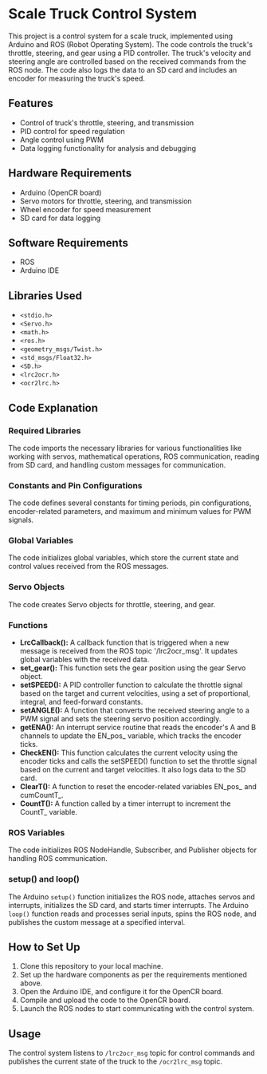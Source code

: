 # Scale Truck Control System

This project is a control system for a scale truck, implemented using Arduino and ROS (Robot Operating System). The code controls the truck's throttle, steering, and gear using a PID controller. The truck's velocity and steering angle are controlled based on the received commands from the ROS node. The code also logs the data to an SD card and includes an encoder for measuring the truck's speed.

## Features

- Control of truck's throttle, steering, and transmission
- PID control for speed regulation
- Angle control using PWM
- Data logging functionality for analysis and debugging

## Hardware Requirements

- Arduino (OpenCR board)
- Servo motors for throttle, steering, and transmission
- Wheel encoder for speed measurement
- SD card for data logging

## Software Requirements

- ROS
- Arduino IDE

## Libraries Used

- `<stdio.h>`
- `<Servo.h>`
- `<math.h>`
- `<ros.h>`
- `<geometry_msgs/Twist.h>`
- `<std_msgs/Float32.h>`
- `<SD.h>`
- `<lrc2ocr.h>`
- `<ocr2lrc.h>`

## Code Explanation

### Required Libraries
The code imports the necessary libraries for various functionalities like working with servos, mathematical operations, ROS communication, reading from SD card, and handling custom messages for communication.

### Constants and Pin Configurations
The code defines several constants for timing periods, pin configurations, encoder-related parameters, and maximum and minimum values for PWM signals.

### Global Variables
The code initializes global variables, which store the current state and control values received from the ROS messages.

### Servo Objects
The code creates Servo objects for throttle, steering, and gear.

### Functions
- **LrcCallback():** A callback function that is triggered when a new message is received from the ROS topic '/lrc2ocr_msg'. It updates global variables with the received data.
- **set_gear():** This function sets the gear position using the gear Servo object.
- **setSPEED():** A PID controller function to calculate the throttle signal based on the target and current velocities, using a set of proportional, integral, and feed-forward constants.
- **setANGLE():** A function that converts the received steering angle to a PWM signal and sets the steering servo position accordingly.
- **getENA():** An interrupt service routine that reads the encoder's A and B channels to update the EN_pos_ variable, which tracks the encoder ticks.
- **CheckEN():** This function calculates the current velocity using the encoder ticks and calls the setSPEED() function to set the throttle signal based on the current and target velocities. It also logs data to the SD card.
- **ClearT():** A function to reset the encoder-related variables EN_pos_ and cumCountT_.
- **CountT():** A function called by a timer interrupt to increment the CountT_ variable.

### ROS Variables
The code initializes ROS NodeHandle, Subscriber, and Publisher objects for handling ROS communication.

### setup() and loop()
The Arduino `setup()` function initializes the ROS node, attaches servos and interrupts, initializes the SD card, and starts timer interrupts. The Arduino `loop()` function reads and processes serial inputs, spins the ROS node, and publishes the custom message at a specified interval.

## How to Set Up

1. Clone this repository to your local machine.
2. Set up the hardware components as per the requirements mentioned above.
3. Open the Arduino IDE, and configure it for the OpenCR board.
4. Compile and upload the code to the OpenCR board.
5. Launch the ROS nodes to start communicating with the control system.

## Usage

The control system listens to `/lrc2ocr_msg` topic for control commands and publishes the current state of the truck to the `/ocr2lrc_msg` topic.
